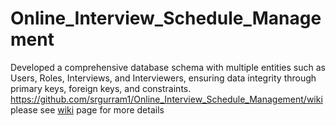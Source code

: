 # Online_Interview_Schedule_Management
Developed a comprehensive database schema with multiple entities such as Users, Roles, Interviews, and Interviewers, ensuring data integrity through primary keys, foreign keys, and constraints.
https://github.com/srgurram1/Online_Interview_Schedule_Management/wiki
please see [wiki]() page for more details
